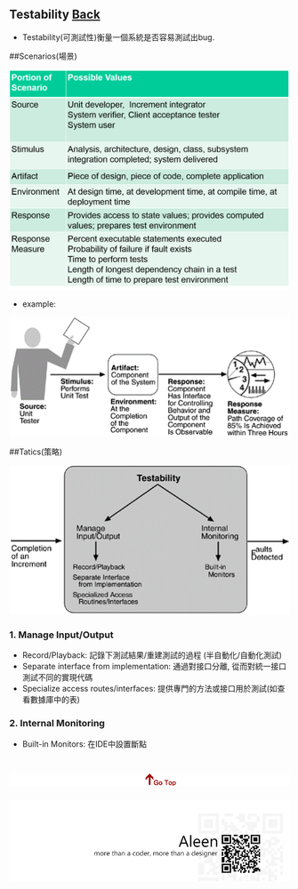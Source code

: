 ## Testability	[Back](./../QA.md)
- Testability(可測試性)衡量一個系統是否容易測試出bug.


##Scenarios(場景)

<img src="./scenario_list.png">

- example:

<img src="./testability_scenario.png">



##Tatics(策略)

<img src="./testability_tactics.png">

### 1. Manage Input/Output
- Record/Playback: 記錄下測試結果/重建測試的過程 (半自動化/自動化測試)
- Separate interface from implementation: 通過對接口分離, 從而對統一接口測試不同的實現代碼
- Specialize access routes/interfaces: 提供專門的方法或接口用於測試(如查看數據庫中的表)

### 2. Internal Monitoring
- Built-in Monitors: 在IDE中設置斷點

<a href="#" style="left:200px;"><img src="./../../../pic/gotop.png"></a>
=====
<a href="http://aleen42.github.io/" target="_blank" ><img src="./../../../pic/tail.gif"></a>
